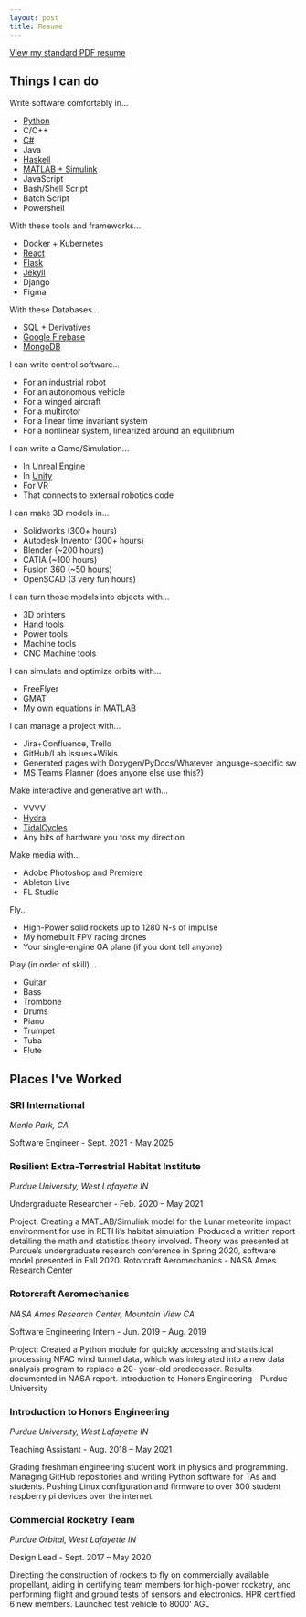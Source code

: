 ```yaml
---
layout: post
title: Resume
---
```


[View my standard PDF resume](https://github.com/starmaid/starmaid.github.io/blob/master/resume.pdf)

## Things I can do

Write software comfortably in... 
- [Python](https://github.com/starmaid/pulseofexploration)
- C/C++
- [C#](https://github.com/starmaid/augmented-gem)
- Java
- [Haskell](https://github.com/starmaid/adventofcode2022)
- [MATLAB + Simulink](https://github.com/starmaid/rethi-meteorite)
- JavaScript
- Bash/Shell Script
- Batch Script
- Powershell

With these tools and frameworks...
- Docker + Kubernetes
- [React](https://github.com/mchartigan/bitwise)
- [Flask](https://github.com/starmaid/netkiss)
- [Jekyll](https://github.com/starmaid/starmaid.github.io)
- Django
- Figma

With these Databases...
- SQL + Derivatives
- [Google Firebase](https://github.com/mchartigan/bitwise)
- [MongoDB](https://github.com/starmaid/Recycle-It)

I can write control software...
- For an industrial robot
- For an autonomous vehicle
- For a winged aircraft
- For a multirotor
- For a linear time invariant system
- For a nonlinear system, linearized around an equilibrium

I can write a Game/Simulation...
- In [Unreal Engine](https://github.com/starmaid/NightCourier)
- In [Unity](https://github.com/starmaid/augmented-gem)
- For VR
- That connects to external robotics code

I can make 3D models in...
- Solidworks (300+ hours)
- Autodesk Inventor (300+ hours)
- Blender (~200 hours)
- CATIA (~100 hours)
- Fusion 360 (~50 hours)
- OpenSCAD (3 very fun hours)

I can turn those models into objects with...
- 3D printers
- Hand tools
- Power tools
- Machine tools
- CNC Machine tools

I can simulate and optimize orbits with...
- FreeFlyer
- GMAT
- My own equations in MATLAB

I can manage a project with...
- Jira+Confluence, Trello
- GitHub/Lab Issues+Wikis
- Generated pages with Doxygen/PyDocs/Whatever language-specific sw
- MS Teams Planner (does anyone else use this?)

Make interactive and generative art with...
- VVVV
- [Hydra](https://github.com/starmaid/hydra-stuff)
- [TidalCycles](https://github.com/starmaid/tidal)
- Any bits of hardware you toss my direction

Make media with...
- Adobe Photoshop and Premiere
- Ableton Live
- FL Studio

Fly...
- High-Power solid rockets up to 1280 N-s of impulse
- My homebuilt FPV racing drones
- Your single-engine GA plane (if you dont tell anyone)

Play (in order of skill)...
- Guitar
- Bass
- Trombone
- Drums
- Piano
- Trumpet
- Tuba
- Flute

## Places I've Worked

### SRI International 

*Menlo Park, CA*

Software Engineer - Sept. 2021 - May 2025




### Resilient Extra-Terrestrial Habitat Institute

*Purdue University, West Lafayette IN*

Undergraduate Researcher - Feb. 2020 – May 2021

Project: Creating a MATLAB/Simulink model for the Lunar meteorite impact environment
for use in RETHi’s habitat simulation. Produced a written report detailing the math and
statistics theory involved. Theory was presented at Purdue’s undergraduate research
conference in Spring 2020, software model presented in Fall 2020.
Rotorcraft Aeromechanics - NASA Ames Research Center


### Rotorcraft Aeromechanics

*NASA Ames Research Center, Mountain View CA*

Software Engineering Intern - Jun. 2019 – Aug. 2019

Project: Created a Python module for quickly accessing and statistical processing NFAC
wind tunnel data, which was integrated into a new data analysis program to replace a 20-
year-old predecessor. Results documented in NASA report.
Introduction to Honors Engineering - Purdue University


### Introduction to Honors Engineering

*Purdue University, West Lafayette IN*

Teaching Assistant - Aug. 2018 – May 2021

Grading freshman engineering student work in physics and programming. Managing GitHub
repositories and writing Python software for TAs and students. Pushing Linux configuration
and firmware to over 300 student raspberry pi devices over the internet.


### Commercial Rocketry Team

*Purdue Orbital, West Lafayette IN*

Design Lead - Sept. 2017 – May 2020

Directing the construction of rockets to fly on commercially available propellant, aiding in
certifying team members for high-power rocketry, and performing flight and ground tests of
sensors and electronics. HPR certified 6 new members. Launched test vehicle to 8000’ AGL